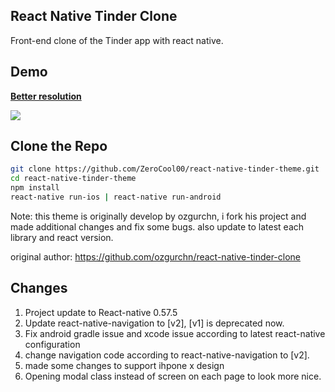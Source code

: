 ## React Native Tinder Clone
Front-end clone of the Tinder app with react native.

## Demo
<a href="https://gfycat.com/GrossCheeryApisdorsatalaboriosa" target="_blank"><strong>Better resolution</strong></a>

![](https://thumbs.gfycat.com/GrossCheeryApisdorsatalaboriosa-size_restricted.gif)

## Clone the Repo
```sh
git clone https://github.com/ZeroCool00/react-native-tinder-theme.git
cd react-native-tinder-theme 
npm install
react-native run-ios | react-native run-android
```

Note: this theme is originally develop by ozgurchn, i fork his project and made additional changes and fix some bugs.
also update to latest each library and react version.

original author: https://github.com/ozgurchn/react-native-tinder-clone

## Changes

1. Project update to React-native 0.57.5
2. Update react-native-navigation to [v2], [v1] is deprecated now.
3. Fix android gradle issue and xcode issue according to latest react-native configuration
3. change navigation code according to react-native-navigation to [v2].
4. made some changes to support ihpone x design
5. Opening modal class instead of screen on each page to look more nice.
